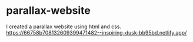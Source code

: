 # parallax-website
I created a parallax website using html and css.
https://66758b708132609399471482--inspiring-dusk-bb95bd.netlify.app/
